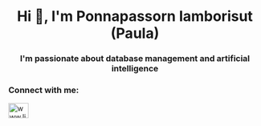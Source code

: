 <h1 align="center">Hi 👋, I'm Ponnapassorn Iamborisut (Paula)</h1>
<h3 align="center">I'm passionate about database management and artificial intelligence</h3>

<h3 align="left">Connect with me:</h3>
<p align="left">
<a href="https://linkedin.com/in/www.linkedin.com/in/ponnapassorn-iamborisut" target="blank"><img align="center" src="https://raw.githubusercontent.com/rahuldkjain/github-profile-readme-generator/master/src/images/icons/Social/linked-in-alt.svg" alt="www.linkedin.com/in/ponnapassorn-iamborisut" height="30" width="40" /></a>
</p>
